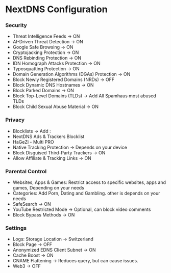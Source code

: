 # NextDNS Configuration

### Security 

- Threat Intelligence Feeds -> ON
- AI-Driven Threat Detection -> ON
- Google Safe Browsing -> ON
- Cryptojacking Protection -> ON
- DNS Rebinding Protection -> ON
- IDN Homograph Attacks Protection -> ON
- Typosquatting Protection -> ON
- Domain Generation Algorithms (DGAs) Protection -> ON
- Block Newly Registered Domains (NRDs) -> OFF
- Block Dynamic DNS Hostnames -> ON
- Block Parked Domains -> ON 
- Block Top-Level Domains (TLDs) -> Add All Spamhaus most abused TLDs
- Block Child Sexual Abuse Material -> ON

### Privacy
- Blocklists -> Add : 
- NextDNS Ads & Trackers Blocklist
- HaGeZi - Multi PRO
- Native Tracking Protection -> Depends on your device
- Block Disguised Third-Party Trackers -> ON
- Allow Affiliate & Tracking Links -> ON

### Parental Control
- Websites, Apps & Games: Restrict access to specific websites, apps and games, Depending on your needs
- Categories: Add Porn, Dating and Gambling. other is depends on your needs
- SafeSearch -> ON
- YouTube Restricted Mode -> Optional, can block video comments
- Block Bypass Methods -> ON

### Settings
 - Logs: Storage Location -> Switzerland
 - Block Page -> OFF
 - Anonymized EDNS Client Subnet -> ON
 - Cache Boost -> ON
 - CNAME Flattening -> Reduces query, but can cause issues.
 - Web3 -> OFF

